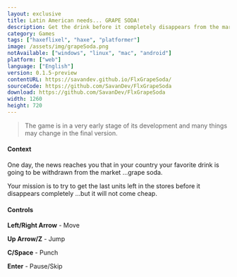 ```yaml
---
layout: exclusive
title: Latin American needs... GRAPE SODA!
description: Get the drink before it completely disappears from the market!
category: Games
tags: ["haxeflixel", "haxe", "platformer"]
image: /assets/img/grapeSoda.png
notAvailable: ["windows", "linux", "mac", "android"]
platform: ["web"]
language: ["English"]
version: 0.1.5-preview
contentURL: https://savandev.github.io/FlxGrapeSoda/
sourceCode: https://github.com/SavanDev/FlxGrapeSoda
download: https://github.com/SavanDev/FlxGrapeSoda
width: 1260
height: 720
---
```

> The game is in a very early stage of its development and many things may change in the final version.

#### Context

One day, the news reaches you that in your country your favorite drink is going to be withdrawn from the market ...grape soda.

Your mission is to try to get the last units left in the stores before it disappears completely ...but it will not come cheap.

#### Controls

**Left/Right Arrow** - Move

**Up Arrow/Z** - Jump

**C/Space** - Punch

**Enter** - Pause/Skip